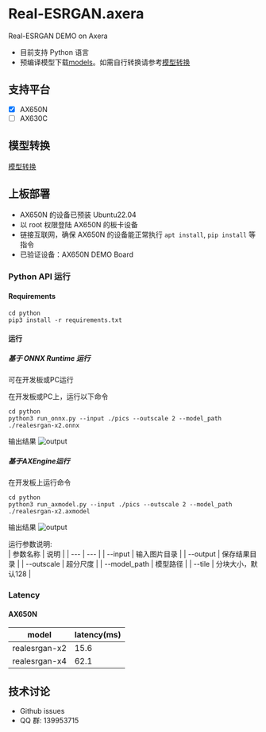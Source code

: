 # Real-ESRGAN.axera
Real-ESRGAN DEMO on Axera

- 目前支持  Python 语言 
- 预编译模型下载[models](https://github.com/wzf19947/PPOCR_v5/releases/download/v1.0.0/model.tar.gz)。如需自行转换请参考[模型转换](/model_convert/README.md)

## 支持平台

- [x] AX650N
- [ ] AX630C

## 模型转换

[模型转换](./model_convert/README.md)

## 上板部署

- AX650N 的设备已预装 Ubuntu22.04
- 以 root 权限登陆 AX650N 的板卡设备
- 链接互联网，确保 AX650N 的设备能正常执行 `apt install`, `pip install` 等指令
- 已验证设备：AX650N DEMO Board

### Python API 运行

#### Requirements

```
cd python
pip3 install -r requirements.txt
``` 

#### 运行

##### 基于 ONNX Runtime 运行  
可在开发板或PC运行 

在开发板或PC上，运行以下命令  
```  
cd python
python3 run_onnx.py --input ./pics --outscale 2 --model_path ./realesrgan-x2.onnx
```
输出结果
![output](asserts/res_onnx.jpg)

##### 基于AXEngine运行  
在开发板上运行命令

```
cd python  
python3 run_axmodel.py --input ./pics --outscale 2 --model_path ./realesrgan-x2.axmodel
```  
输出结果
![output](asserts/res_ax.jpg)


运行参数说明:  
| 参数名称 | 说明  |
| --- | --- | 
| --input | 输入图片目录 | 
| --output | 保存结果目录 | 
| --outscale | 超分尺度 | 
| --model_path | 模型路径 | 
| --tile | 分块大小，默认128 | 

### Latency

#### AX650N

| model | latency(ms) |
|---|---|
|realesrgan-x2|15.6|
|realesrgan-x4|62.1|



## 技术讨论

- Github issues
- QQ 群: 139953715
